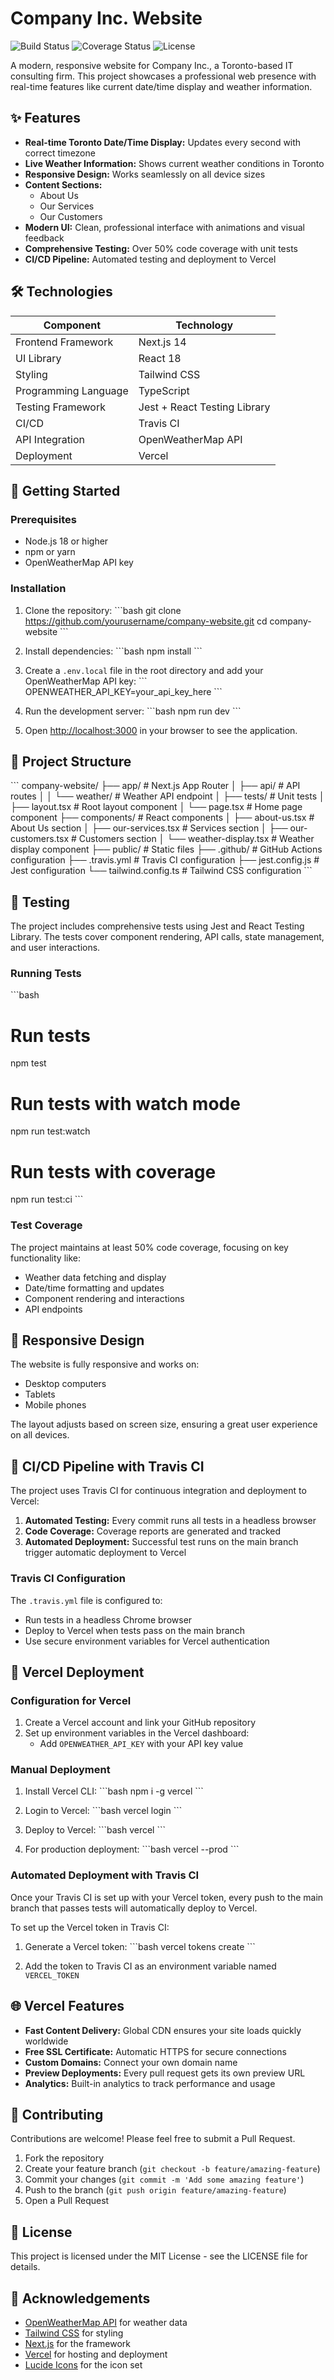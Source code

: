 # Company Inc. Website

![Build Status](https://travis-ci.com/yourusername/company-website.svg?branch=main)
![Coverage Status](https://img.shields.io/codecov/c/github/yourusername/company-website/main.svg)
![License](https://img.shields.io/badge/license-MIT-blue.svg)

A modern, responsive website for Company Inc., a Toronto-based IT consulting firm. This project showcases a professional web presence with real-time features like current date/time display and weather information.

## ✨ Features

- **Real-time Toronto Date/Time Display:** Updates every second with correct timezone
- **Live Weather Information:** Shows current weather conditions in Toronto
- **Responsive Design:** Works seamlessly on all device sizes
- **Content Sections:**
  - About Us
  - Our Services
  - Our Customers
- **Modern UI:** Clean, professional interface with animations and visual feedback
- **Comprehensive Testing:** Over 50% code coverage with unit tests
- **CI/CD Pipeline:** Automated testing and deployment to Vercel

## 🛠️ Technologies

| Component | Technology |
|-----------|------------|
| Frontend Framework | Next.js 14 |
| UI Library | React 18 |
| Styling | Tailwind CSS |
| Programming Language | TypeScript |
| Testing Framework | Jest + React Testing Library |
| CI/CD | Travis CI |
| API Integration | OpenWeatherMap API |
| Deployment | Vercel |

## 🚀 Getting Started

### Prerequisites

- Node.js 18 or higher
- npm or yarn
- OpenWeatherMap API key

### Installation

1. Clone the repository:
   \`\`\`bash
   git clone https://github.com/yourusername/company-website.git
   cd company-website
   \`\`\`

2. Install dependencies:
   \`\`\`bash
   npm install
   \`\`\`

3. Create a `.env.local` file in the root directory and add your OpenWeatherMap API key:
   \`\`\`
   OPENWEATHER_API_KEY=your_api_key_here
   \`\`\`

4. Run the development server:
   \`\`\`bash
   npm run dev
   \`\`\`

5. Open [http://localhost:3000](http://localhost:3000) in your browser to see the application.

## 📂 Project Structure

\`\`\`
company-website/
├── app/                  # Next.js App Router
│   ├── api/              # API routes
│   │   └── weather/      # Weather API endpoint
│   ├── tests/            # Unit tests
│   ├── layout.tsx        # Root layout component
│   └── page.tsx          # Home page component
├── components/           # React components
│   ├── about-us.tsx      # About Us section
│   ├── our-services.tsx  # Services section
│   ├── our-customers.tsx # Customers section
│   └── weather-display.tsx # Weather display component
├── public/               # Static files
├── .github/              # GitHub Actions configuration
├── .travis.yml           # Travis CI configuration
├── jest.config.js        # Jest configuration
└── tailwind.config.ts    # Tailwind CSS configuration
\`\`\`

## 🧪 Testing

The project includes comprehensive tests using Jest and React Testing Library. The tests cover component rendering, API calls, state management, and user interactions.

### Running Tests

\`\`\`bash
# Run tests
npm test

# Run tests with watch mode
npm run test:watch

# Run tests with coverage
npm run test:ci
\`\`\`

### Test Coverage

The project maintains at least 50% code coverage, focusing on key functionality like:
- Weather data fetching and display
- Date/time formatting and updates
- Component rendering and interactions
- API endpoints

## 📱 Responsive Design

The website is fully responsive and works on:
- Desktop computers
- Tablets
- Mobile phones

The layout adjusts based on screen size, ensuring a great user experience on all devices.

## 🔄 CI/CD Pipeline with Travis CI

The project uses Travis CI for continuous integration and deployment to Vercel:

1. **Automated Testing:** Every commit runs all tests in a headless browser
2. **Code Coverage:** Coverage reports are generated and tracked
3. **Automated Deployment:** Successful test runs on the main branch trigger automatic deployment to Vercel

### Travis CI Configuration

The `.travis.yml` file is configured to:
- Run tests in a headless Chrome browser
- Deploy to Vercel when tests pass on the main branch
- Use secure environment variables for Vercel authentication

## 🚀 Vercel Deployment

### Configuration for Vercel

1. Create a Vercel account and link your GitHub repository
2. Set up environment variables in the Vercel dashboard:
   - Add `OPENWEATHER_API_KEY` with your API key value

### Manual Deployment

1. Install Vercel CLI:
   \`\`\`bash
   npm i -g vercel
   \`\`\`

2. Login to Vercel:
   \`\`\`bash
   vercel login
   \`\`\`

3. Deploy to Vercel:
   \`\`\`bash
   vercel
   \`\`\`

4. For production deployment:
   \`\`\`bash
   vercel --prod
   \`\`\`

### Automated Deployment with Travis CI

Once your Travis CI is set up with your Vercel token, every push to the main branch that passes tests will automatically deploy to Vercel.

To set up the Vercel token in Travis CI:

1. Generate a Vercel token:
   \`\`\`bash
   vercel tokens create
   \`\`\`

2. Add the token to Travis CI as an environment variable named `VERCEL_TOKEN`

## 🌐 Vercel Features

- **Fast Content Delivery:** Global CDN ensures your site loads quickly worldwide
- **Free SSL Certificate:** Automatic HTTPS for secure connections
- **Custom Domains:** Connect your own domain name
- **Preview Deployments:** Every pull request gets its own preview URL
- **Analytics:** Built-in analytics to track performance and usage

## 🤝 Contributing

Contributions are welcome! Please feel free to submit a Pull Request.

1. Fork the repository
2. Create your feature branch (`git checkout -b feature/amazing-feature`)
3. Commit your changes (`git commit -m 'Add some amazing feature'`)
4. Push to the branch (`git push origin feature/amazing-feature`)
5. Open a Pull Request

## 📄 License

This project is licensed under the MIT License - see the LICENSE file for details.

## 🙏 Acknowledgements

- [OpenWeatherMap API](https://openweathermap.org/) for weather data
- [Tailwind CSS](https://tailwindcss.com/) for styling
- [Next.js](https://nextjs.org/) for the framework
- [Vercel](https://vercel.com/) for hosting and deployment
- [Lucide Icons](https://lucide.dev/) for the icon set
